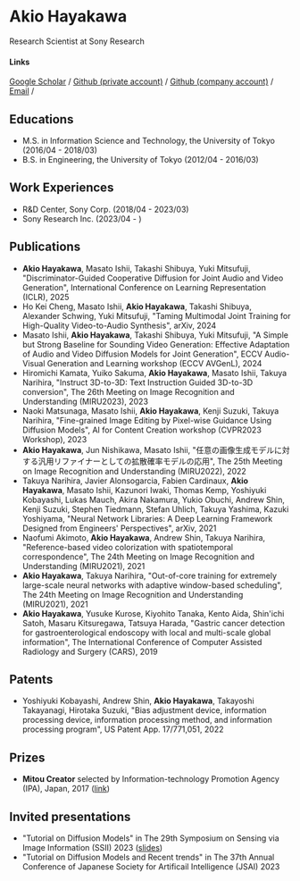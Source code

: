 # Akio Hayakawa

Research Scientist at Sony Research

#### Links

[Google Scholar](https://scholar.google.com/citations?user=sXAjHFIAAAAJ&hl=en) /
[Github (private account)](https://github.com/akio0803) /
[Github (company account)](https://github.com/AkioHayakawa-sony) /
[Email](mailto:akio080314@gmail.com) /

## Educations

- M.S. in Information Science and Technology, the University of Tokyo (2016/04 - 2018/03)
- B.S. in Engineering, the University of Tokyo (2012/04 - 2016/03)


## Work Experiences

- R&D Center, Sony Corp. (2018/04 - 2023/03)
- Sony Research Inc. (2023/04 - )


## Publications
- **Akio Hayakawa**, Masato Ishii, Takashi Shibuya, Yuki Mitsufuji, "Discriminator-Guided Cooperative Diffusion for Joint Audio and Video Generation", International Conference on Learning Representation (ICLR), 2025
- Ho Kei Cheng, Masato Ishii, **Akio Hayakawa**, Takashi Shibuya, Alexander Schwing, Yuki Mitsufuji, "Taming Multimodal Joint Training for High-Quality Video-to-Audio Synthesis", arXiv, 2024
- Masato Ishii, **Akio Hayakawa**, Takashi Shibuya, Yuki Mitsufuji, "A Simple but Strong Baseline for Sounding Video Generation: Effective Adaptation of Audio and Video Diffusion Models for Joint Generation", ECCV Audio-Visual Generation and Learning workshop (ECCV AVGenL), 2024
- Hiromichi Kamata, Yuiko Sakuma, **Akio Hayakawa**, Masato Ishii, Takuya Narihira, "Instruct 3D-to-3D: Text Instruction Guided 3D-to-3D conversion", The 26th Meeting on Image Recognition and Understanding (MIRU2023), 2023
- Naoki Matsunaga, Masato Ishii, **Akio Hayakawa**, Kenji Suzuki, Takuya Narihira, "Fine-grained Image Editing by Pixel-wise Guidance Using Diffusion Models", AI for Content Creation workshop (CVPR2023 Workshop), 2023
- **Akio Hayakawa**, Jun Nishikawa, Masato Ishii, "任意の画像生成モデルに対する汎用リファイナーとしての拡散確率モデルの応用", The 25th Meeting on Image Recognition and Understanding (MIRU2022), 2022
- Takuya Narihira, Javier Alonsogarcia, Fabien Cardinaux, **Akio Hayakawa**, Masato Ishii, Kazunori Iwaki, Thomas Kemp, Yoshiyuki Kobayashi, Lukas Mauch, Akira Nakamura, Yukio Obuchi, Andrew Shin, Kenji Suzuki, Stephen Tiedmann, Stefan Uhlich, Takuya Yashima, Kazuki Yoshiyama, "Neural Network Libraries: A Deep Learning Framework Designed from Engineers' Perspectives", arXiv, 2021
- Naofumi Akimoto, **Akio Hayakawa**, Andrew Shin, Takuya Narihira, "Reference-based video colorization with spatiotemporal correspondence", The 24th Meeting on Image Recognition and Understanding (MIRU2021), 2021
- **Akio Hayakawa**, Takuya Narihira, "Out-of-core training for extremely large-scale neural networks with adaptive window-based scheduling", The 24th Meeting on Image Recognition and Understanding (MIRU2021), 2021
- **Akio Hayakawa**, Yusuke Kurose, Kiyohito Tanaka, Kento Aida, Shin'ichi Satoh, Masaru Kitsuregawa, Tatsuya Harada, "Gastric cancer detection for gastroenterological endoscopy with local and multi-scale global information", The International Conference of Computer Assisted Radiology and Surgery (CARS), 2019

## Patents

- Yoshiyuki Kobayashi, Andrew Shin, **Akio Hayakawa**, Takayoshi Takayanagi, Hirotaka Suzuki, "Bias adjustment device, information processing device, information processing method, and information processing program", US Patent App. 17/771,051, 2022

## Prizes

- **Mitou Creator** selected by Information-technology Promotion Agency (IPA), Japan, 2017 ([link](https://www.ipa.go.jp/jinzai/mitou/it/2017/gaiyou_f-4.html))

## Invited presentations

- "Tutorial on Diffusion Models" in The 29th Symposium on Sensing via Image Information (SSII) 2023 ([slides](https://speakerdeck.com/ssii/ssii2023-ss1))
- "Tutorial on Diffusion Models and Recent trends" in The 37th Annual Conference of Japanese Society for Artificail Intelligence (JSAI) 2023
